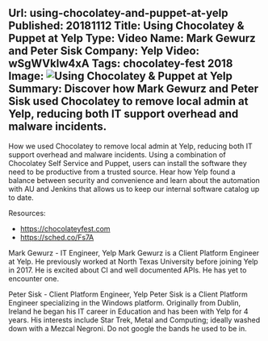Url: using-chocolatey-and-puppet-at-yelp
Published: 20181112
Title: Using Chocolatey & Puppet at Yelp
Type: Video
Name: Mark Gewurz and Peter Sisk
Company: Yelp
Video: wSgWVklw4xA
Tags: chocolatey-fest 2018
Image: <img src="/content/images/videos/Yelp-ChocolateyFest-2018.jpg" alt="Using Chocolatey & Puppet at Yelp" title="Using Chocolatey & Puppet at Yelp" />
Summary: Discover how Mark Gewurz and Peter Sisk used Chocolatey to remove local admin at Yelp, reducing both IT support overhead and malware incidents.
---
How we used Chocolatey to remove local admin at Yelp, reducing both IT support overhead and malware incidents. Using a combination of Chocolatey Self Service and Puppet, users can install the software they need to be productive from a trusted source. Hear how Yelp found a balance between security and convenience and learn about the automation with AU and Jenkins that allows us to keep our internal software catalog up to date.

Resources:
* https://chocolateyfest.com
* https://sched.co/Fs7A

Mark Gewurz - IT Engineer, Yelp
Mark Gewurz is a Client Platform Engineer at Yelp. He previously worked at North Texas University before joining Yelp in 2017. He is excited about CI and well documented APIs. He has yet to encounter one.

Peter Sisk - Client Platform Engineer, Yelp
Peter Sisk is a Client Platform Engineer specializing in the Windows platform. Originally from Dublin, Ireland he began his IT career in Education and has been with Yelp for 4 years. His interests include Star Trek, Metal and Computing; ideally washed down with a Mezcal Negroni. Do not google the bands he used to be in.